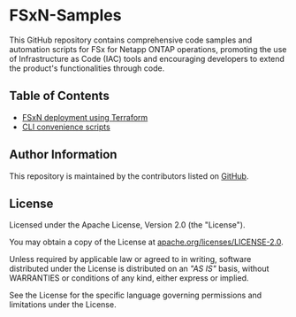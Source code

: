 # FSxN-Samples
This GitHub repository contains comprehensive code samples and automation scripts for FSx for Netapp ONTAP operations, promoting the use of Infrastructure as Code (IAC) tools and encouraging developers to extend the product's functionalities through code.

## Table of Contents
* [FSxN deployment using Terraform](/Terraform/deploy-fsx-ontap)
* [CLI convenience scripts](/cli_convenience_scripts)


## Author Information

This repository is maintained by the contributors listed on [GitHub](https://github.com/NetApp/FSxN-Samples/graphs/contributors).

## License

Licensed under the Apache License, Version 2.0 (the "License").

You may obtain a copy of the License at [apache.org/licenses/LICENSE-2.0](http://www.apache.org/licenses/LICENSE-2.0).

Unless required by applicable law or agreed to in writing, software distributed under the License is distributed on an _"AS IS"_ basis, without WARRANTIES or conditions of any kind, either express or implied.

See the License for the specific language governing permissions and limitations under the License.
